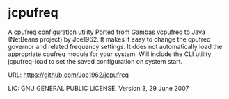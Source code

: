 # jcpufreq
A cpufreq configuration utility Ported from Gambas vcpufreq to Java (NetBeans project) by Joe1962. It makes it easy to change the cpufreq governor and related frequency settings. It does not automatically load the appropriate cpufreq module for your system. Will include the CLI utility jcpufreq-load to set the saved configuration on system start.

URL: https://github.com/Joe1962/jcpufreq

LIC: GNU GENERAL PUBLIC LICENSE, Version 3, 29 June 2007
